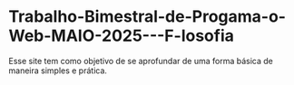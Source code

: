 # Trabalho-Bimestral-de-Progama-o-Web-MAIO-2025---F-losofia
Esse site tem como objetivo de se aprofundar de uma forma básica de maneira simples e prática.
